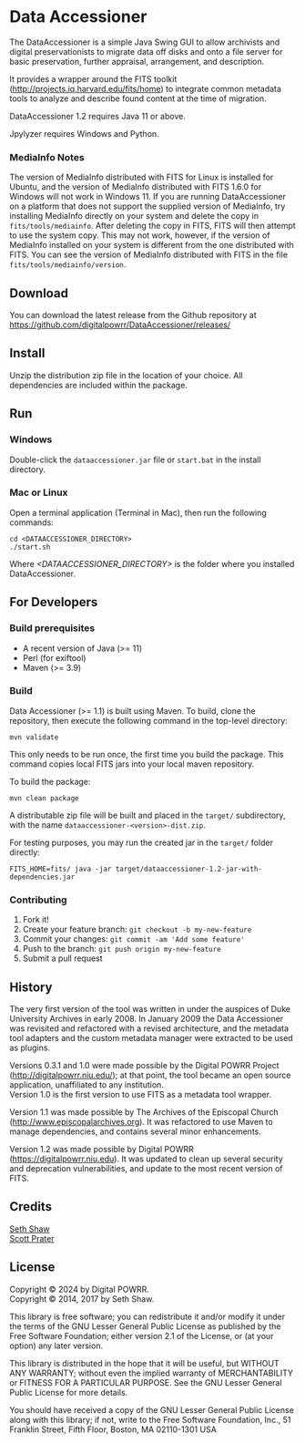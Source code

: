 # Data Accessioner

The DataAccessioner is a simple Java Swing GUI to allow archivists 
and digital preservationists to migrate data off disks and onto a 
file server for basic preservation, further appraisal, arrangement, 
and description.

It provides a wrapper around the FITS toolkit 
(<http://projects.iq.harvard.edu/fits/home>) to integrate common 
metadata tools to analyze and describe found content at the time 
of migration.

DataAccessioner 1.2 requires Java 11 or above.

Jpylyzer requires Windows and Python.

### MediaInfo Notes

The version of MediaInfo distributed with FITS for Linux is installed for 
Ubuntu, and the version of MediaInfo distributed with FITS 1.6.0 for Windows will 
not work in Windows 11. If you are running DataAccessioner on a platform that does
not support the supplied version of MediaInfo, try installing MediaInfo directly on 
your system and delete the copy in `fits/tools/mediainfo`. After deleting the 
copy in FITS, FITS will then attempt to use the system copy.  This may not work,
however, if the version of MediaInfo installed on your system is different from
the one distributed with FITS.  You can see the version of MediaInfo distributed
with FITS in the file `fits/tools/mediainfo/version`.

## Download

You can download the latest release from the Github repository
at https://github.com/digitalpowrr/DataAccessioner/releases/

## Install

Unzip the distribution zip file in the location of your choice.
All dependencies are included within the package.

## Run

### Windows

Double-click the `dataaccessioner.jar` file or `start.bat` in the install directory.

### Mac or Linux

Open a terminal application (Terminal in Mac), then run the following commands:

    cd <DATAACCESSIONER_DIRECTORY>
    ./start.sh

Where *<DATAACCESSIONER_DIRECTORY>* is the folder where you installed DataAccessioner.

## For Developers

### Build prerequisites

* A recent version of Java (>= 11)
* Perl (for exiftool)
* Maven (>= 3.9)

### Build 
Data Accessioner (>= 1.1) is built using Maven.  To build, clone the
repository, then execute the following command in the top-level
directory:

    mvn validate

This only needs to be run once, the first time you build the package.
This command copies local FITS jars into your local maven repository.

To build the package:

    mvn clean package

A distributable zip file will be built and placed in the `target/`
subdirectory, with the name `dataaccessioner-<version>-dist.zip`.

For testing purposes, you may run the created jar in the `target/`
folder directly:

    FITS_HOME=fits/ java -jar target/dataaccessioner-1.2-jar-with-dependencies.jar

### Contributing

1. Fork it!
2. Create your feature branch: `git checkout -b my-new-feature`
3. Commit your changes: `git commit -am 'Add some feature'`
4. Push to the branch: `git push origin my-new-feature`
5. Submit a pull request

## History

The very first version of the tool was written in under the 
auspices of Duke University Archives in early 2008. In January 
2009 the Data Accessioner was revisited and refactored with a 
revised architecture, and the metadata tool adapters and the 
custom metadata manager were extracted to be used as plugins.

Versions 0.3.1 and 1.0 were made possible by the Digital POWRR 
Project (<http://digitalpowrr.niu.edu/>);  at that point, the tool 
became an open source application, unaffiliated to any institution.  
Version 1.0 is the first version to use FITS as a metadata tool 
wrapper.

Version 1.1 was made possible by The Archives of the Episcopal
Church (http://www.episcopalarchives.org).  It was refactored 
to use Maven to manage dependencies, and contains several minor 
enhancements.

Version 1.2 was made possible by Digital POWRR 
(https://digitalpowrr.niu.edu). It was updated to clean up several
security and deprecation vulnerabilities, and update to the most recent 
version of FITS.

## Credits

[Seth Shaw](https://github.com/seth-shaw)  
[Scott Prater](https://github.com/sprater)

## License

Copyright © 2024 by Digital POWRR.   
Copyright © 2014, 2017 by Seth Shaw.

This library is free software; you can redistribute it and/or
modify it under the terms of the GNU Lesser General Public
License as published by the Free Software Foundation; either
version 2.1 of the License, or (at your option) any later version.

This library is distributed in the hope that it will be useful,
but WITHOUT ANY WARRANTY; without even the implied warranty of
MERCHANTABILITY or FITNESS FOR A PARTICULAR PURPOSE.  See the GNU
Lesser General Public License for more details.

You should have received a copy of the GNU Lesser General Public
License along with this library; if not, write to the Free Software
Foundation, Inc., 51 Franklin Street, Fifth Floor, Boston, MA 02110-1301  USA
